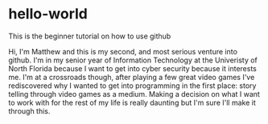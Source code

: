 # hello-world
This is the beginner tutorial on how to use github

Hi, I'm Matthew and this is my second, and most serious venture into github. I'm in my senior year of Information Technology at the Univeristy of North Florida because I want to get into cyber security because it interests me. I'm at a crossroads though, after playing a few great video games I've rediscovered why I wanted to get into programming in the first place: story telling through video games as a medium. Making a decision on what I want to work with for the rest of my life is really daunting but I'm sure I'll make it through this.
